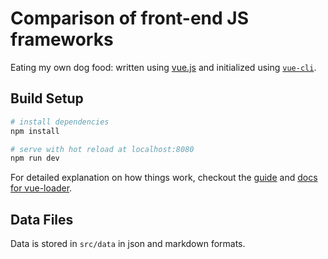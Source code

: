 # Comparison of front-end JS frameworks

Eating my own dog food: written using [vue.js](https://vuejs.org) and initialized using [`vue-cli`](https://github.com/vuejs/vue-cli).

## Build Setup

``` bash
# install dependencies
npm install

# serve with hot reload at localhost:8080
npm run dev
```

For detailed explanation on how things work, checkout the [guide](http://vuejs-templates.github.io/webpack/) and [docs for vue-loader](http://vuejs.github.io/vue-loader).

## Data Files

Data is stored in `src/data` in json and markdown formats.
